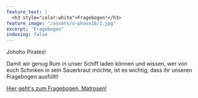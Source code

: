 ```yaml
---
feature_text: |
  <h3 style="color:white">Fragebogen!</h3>
feature_image: "/assets/o-phase18/2.jpg"
excerpt: "Fragebogen"
indexing: false
---
```


Johoho Pirates!

Damit wir genug Rum in unser Schiff laden können und wissen, wer von euch
Schinken in sein Sauerkraut möchte, ist es wichtig, dass ihr unseren Fragebogen
ausfüllt!

[Hier geht's zum Fragebogen, Matrosen!](https://docs.google.com/forms/d/e/1FAIpQLScgMbv-foo4Xm1Nz_pipCzNNqic1xSI3qopti0jzVn0RCefZQ/viewform?usp=sf_link)
